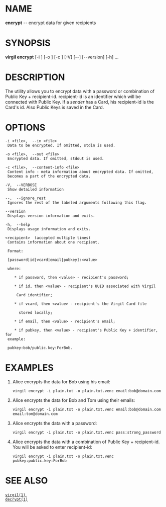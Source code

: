 NAME
====

**encrypt** -- encrypt data for given recipients

SYNOPSIS
========

**virgil encrypt** \[-i <file>\] \[-o <file>\] \[-c <file>\] \[-V\]
\[--\] \[--version\] \[-h\] <recipient> ...

DESCRIPTION
===========

The utility allows you to encrypt data with a password or combination of
Public Key + recipient-id. recipient-id is an identifier which will be
connected with Public Key. If a *sender* has a Card, his recipient-id is
the Card's id. Also Public Keys is saved in the Card.

OPTIONS
=======

    -i <file>,  --in <file>
     Data to be encrypted. If omitted, stdin is used.

    -o <file>,  --out <file>
     Encrypted data. If omitted, stdout is used.

    -c <file>,  --content-info <file>
     Content info - meta information about encrypted data. If omitted,
     becomes a part of the encrypted data.

    -V,  --VERBOSE
     Show detailed information

    --,  --ignore_rest
     Ignores the rest of the labeled arguments following this flag.

    --version
     Displays version information and exits.

    -h,  --help
     Displays usage information and exits.

    <recipient>  (accepted multiple times)
     Contains information about one recipient.

     Format:

     [password|id|vcard|email|pubkey]:<value>

     where:

        * if password, then <value> - recipient's password;

        * if id, then <value> - recipient's UUID associated with Virgil

         Card identifier;

        * if vcard, then <value> - recipient's the Virgil Card file

          stored locally;

        * if email, then <value> - recipient's email;

        * if pubkey, then <value> - recipient's Public Key + identifier, for
     example:

     pubkey:bob/public.key:ForBob.

EXAMPLES
========

1.  Alice encrypts the data for Bob using his email:

        virgil encrypt -i plain.txt -o plain.txt.venc email:bob@domain.com

2.  Alice encrypts the data for Bob and Tom using their emails:

        virgil encrypt -i plain.txt -o plain.txt.venc email:bob@domain.com email:tom@domain.com

3.  Alice encrypts the data with a password:

        virgil encrypt -i plain.txt -o plain.txt.venc pass:strong_password

4.  Alice encrypts the data with a combination of Public Key +
    recipient-id. You will be asked to enter recipient-id:

        virgil encrypt -i plain.txt -o plain.txt.venc pubkey:public.key:ForBob

SEE ALSO
========

[`virgil(1)`](../markdown/virgil.1.md),  
[`decrypt(1)`](../markdown/decrypt.1.md)

